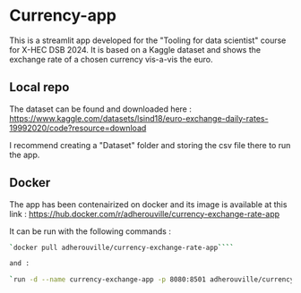 # Currency-app
This is a streamlit app developed for the "Tooling for data scientist" course for X-HEC DSB 2024.
It is based on a Kaggle dataset and shows the exchange rate of a chosen currency vis-a-vis the euro. 

## Local repo
The dataset can be found and downloaded here : https://www.kaggle.com/datasets/lsind18/euro-exchange-daily-rates-19992020/code?resource=download

I recommend creating a "Dataset" folder and storing the csv file there to run the app.

## Docker
The app has been contenairized on docker and its image is available at this link : https://hub.docker.com/r/adherouville/currency-exchange-rate-app

It can be run with the following commands :

```bash
`docker pull adherouville/currency-exchange-rate-app````

and :

`run -d --name currency-exchange-app -p 8080:8501 adherouville/currency-exchange-rate-app:latest`

